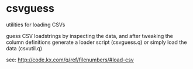 # csvguess
utilities for loading CSVs

guess CSV loadstrings by inspecting the data, and after tweaking the column definitions
generate a loader script (csvguess.q) or simply load the data (csvutil.q) 

see: http://code.kx.com/q/ref/filenumbers/#load-csv 
